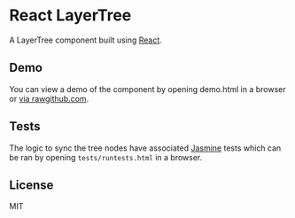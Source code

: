 # React LayerTree

A LayerTree component built using [React](http://facebook.github.io/react/).

## Demo

You can view a demo of the component by opening demo.html in a browser or [via rawgithub.com](http://rawgithub.com/walkermatt/react-layertree/demo.html).

## Tests

The logic to sync the tree nodes have associated [Jasmine](http://jasmine.github.io/) tests which can be ran by opening `tests/runtests.html` in a browser.

## License

MIT
